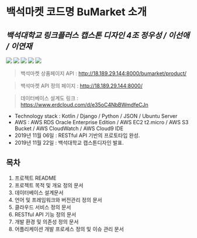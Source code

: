 백석마켓 코드명 BuMarket 소개
==========================================================================================
*백석대학교 링크플러스 캡스톤 디자인 4조 정우성 / 이선애 / 이연재*
------------------------------------------------------------------------------------------

<img src="https://raw.githubusercontent.com/dsg890789/JwsPortfolio/master/Django%20Framework%20Project/REST%20API.png">
<img src="https://raw.githubusercontent.com/dsg890789/JwsPortfolio/master/Django%20Framework%20Project/BuMarket%20API%20Document.png">
<img src="https://raw.githubusercontent.com/dsg890789/JwsPortfolio/master/Django%20Framework%20Project/BuMarket%20AWS%20Architecture.png">
<img src="https://raw.githubusercontent.com/dsg890789/JwsPortfolio/master/Django%20Framework%20Project/BuMarket%20Database.png">
<img src="https://bumarket.s3.ap-northeast-2.amazonaws.com/BuMarket+AWS+Cloud9.png">

> 백석마켓 상품페이지 API : http://18.189.29.144:8000/bumarket/product/

> 백석마켓 API 정의 페이지 : http://18.189.29.144:8000/

> 데이터베이스 설계도 링크 : https://www.erdcloud.com/d/e35oC4NbBWmdfeCJn

- Technology stack : Kotlin / Django / Python / JSON / Ubuntu Server
- AWS : AWS RDS Oracle Enterprise Edition / AWS EC2 t2.micro / AWS S3 Bucket / AWS CloudWatch / AWS Cloud9 IDE
- 2019년 11월 06일 : RESTful API 기반의 프로토타입 완성.
- 2019년 11월 22일 : 백석대학교 캡스톤디자인 발표.

목차
-------------------------------------------------------------------------------------------
1. 프로젝트 README
2. 프로젝트 목적 및 개요 정의 문서
3. 데이터베이스 설계문서
4. 언어 및 프레임워크와 버전관리 정의 문서
5. 클라우드 서비스 정의 문서
6. RESTful API 기능 정의 문서
7. 개발 환경 및 의존성 정의 문서
8. 어플리케이션 개발 프로세스 정의 및 이슈 관리 문서